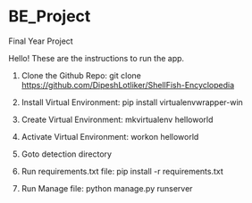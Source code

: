 # BE_Project
Final Year Project


Hello! These are the instructions to run the app.


1) Clone the Github Repo:
	git clone https://github.com/DipeshLotliker/ShellFish-Encyclopedia

2) Install Virtual Environment:
	pip install virtualenvwrapper-win

3) Create Virtual Environment:
	mkvirtualenv helloworld
	
4) Activate Virtual Environment:
	workon helloworld

5) Goto detection directory
	
6) Run requirements.txt file:
	pip install -r requirements.txt

7) Run Manage file:
	python manage.py runserver
